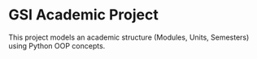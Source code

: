 # GSI Academic Project 
This project models an academic structure (Modules, Units, Semesters) using Python OOP concepts.
